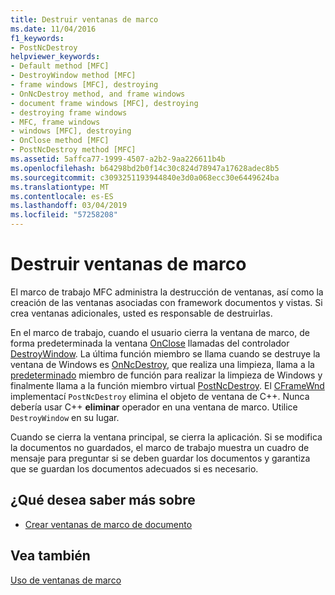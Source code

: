 ```yaml
---
title: Destruir ventanas de marco
ms.date: 11/04/2016
f1_keywords:
- PostNcDestroy
helpviewer_keywords:
- Default method [MFC]
- DestroyWindow method [MFC]
- frame windows [MFC], destroying
- OnNcDestroy method, and frame windows
- document frame windows [MFC], destroying
- destroying frame windows
- MFC, frame windows
- windows [MFC], destroying
- OnClose method [MFC]
- PostNcDestroy method [MFC]
ms.assetid: 5affca77-1999-4507-a2b2-9aa226611b4b
ms.openlocfilehash: b64298bd2b0f14c30c824d78947a17628adec8b5
ms.sourcegitcommit: c3093251193944840e3d0a068ecc30e6449624ba
ms.translationtype: MT
ms.contentlocale: es-ES
ms.lasthandoff: 03/04/2019
ms.locfileid: "57258208"
---
```

# <a name="destroying-frame-windows"></a>Destruir ventanas de marco

El marco de trabajo MFC administra la destrucción de ventanas, así como la creación de las ventanas asociadas con framework documentos y vistas. Si crea ventanas adicionales, usted es responsable de destruirlas.

En el marco de trabajo, cuando el usuario cierra la ventana de marco, de forma predeterminada la ventana [OnClose](../mfc/reference/cwnd-class.md#onclose) llamadas del controlador [DestroyWindow](../mfc/reference/cwnd-class.md#destroywindow). La última función miembro se llama cuando se destruye la ventana de Windows es [OnNcDestroy](../mfc/reference/cwnd-class.md#onncdestroy), que realiza una limpieza, llama a la [predeterminado](../mfc/reference/cwnd-class.md#default) miembro de función para realizar la limpieza de Windows y finalmente llama a la función miembro virtual [PostNcDestroy](../mfc/reference/cwnd-class.md#postncdestroy). El [CFrameWnd](../mfc/reference/cframewnd-class.md) implementací `PostNcDestroy` elimina el objeto de ventana de C++. Nunca debería usar C++ **eliminar** operador en una ventana de marco. Utilice `DestroyWindow` en su lugar.

Cuando se cierra la ventana principal, se cierra la aplicación. Si se modifica la documentos no guardados, el marco de trabajo muestra un cuadro de mensaje para preguntar si se deben guardar los documentos y garantiza que se guardan los documentos adecuados si es necesario.

## <a name="what-do-you-want-to-know-more-about"></a>¿Qué desea saber más sobre

- [Crear ventanas de marco de documento](../mfc/creating-document-frame-windows.md)

## <a name="see-also"></a>Vea también

[Uso de ventanas de marco](../mfc/using-frame-windows.md)
